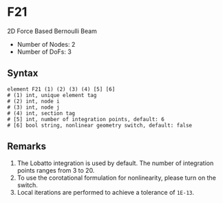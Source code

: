 # F21

2D Force Based Bernoulli Beam

* Number of Nodes: 2
* Number of DoFs: 3

## Syntax

```
element F21 (1) (2) (3) (4) [5] [6]
# (1) int, unique element tag
# (2) int, node i
# (3) int, node j
# (4) int, section tag
# [5] int, number of integration points, default: 6
# [6] bool string, nonlinear geometry switch, default: false
```

## Remarks

1. The Lobatto integration is used by default. The number of integration points ranges from 3 to 20.
2. To use the corotational formulation for nonlinearity, please turn on the switch.
3. Local iterations are performed to achieve a tolerance of `1E-13`.
